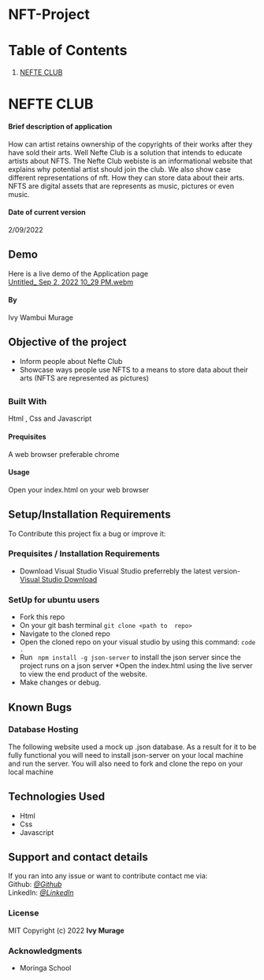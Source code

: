 # NFT-Project

# Table of Contents

1. [NEFTE CLUB](#my-first-title)
# NEFTE CLUB 
#### Brief description of application
How can artist retains ownership of the copyrights of their works after they have sold their arts. Well Nefte Club is a solution that intends to educate artists
about NFTS. The Nefte Club webiste is an informational website that explains why potential artist should join the club. We also show case different representations of nft. 
How they can store data about their arts. NFTS are digital assets that are represents as music, pictures or even music. 

#### Date of current version 
2/09/2022
## Demo
Here is a live demo of the Application page  
[Untitled_ Sep 2, 2022 10_29 PM.webm](https://user-images.githubusercontent.com/108492757/188224733-f2a4ab77-d103-4b11-9eed-047933a73eaf.webm)

#### By 
Ivy Wambui Murage
## Objective of the project
* Inform people about Nefte Club
* Showcase ways people use NFTS to a means to store data about their arts (NFTS are represented as pictures)
##
### Built With
Html , Css  and Javascript
#### Prequisites 
A web browser preferable chrome
#### Usage
Open your index.html on your web browser
## Setup/Installation Requirements
To Contribute this project fix a bug or improve it:
### Prequisites /  Installation Requirements
* Download Visual Studio
Visual Studio preferrebly the latest version-  
[ Visual Studio Download](https://code.visualstudio.com/download)


### SetUp for ubuntu users
* Fork this repo
* On your git bash terminal
  `git clone <path to  repo>`
* Navigate to the cloned repo
* Open the cloned repo on your visual studio by using this command:
` code . `
* Run ` npm install -g json-server` to install the json server since the project runs on a json server
*Open the index.html using the live server to view the end product of the website.
* Make changes or debug.
## Known Bugs
### Database Hosting
The following website used a mock up .json database. As a result for it to be fully functional you will need to install json-server
on your local machine and run the server. 
You will also  need to fork and clone the repo on your local machine

## Technologies Used
* Html
* Css
* Javascript
## Support and contact details
If you ran into any issue or want to contribute contact me via:  
Github: [*@Github*](https://github.com/Murage-Ivy )   
LinkedIn: [*@LinkedIn*](https://www.linkedin.com/in/ivy-murage-158736196/ )   


### License  
MIT
Copyright (c) 2022 **Ivy Murage**
### Acknowledgments
* Moringa School
  
